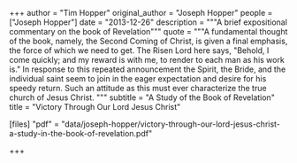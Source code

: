 +++
author = "Tim Hopper"
original_author = "Joseph Hopper"
people = ["Joseph Hopper"]
date = "2013-12-26"
description = """A brief expositional commentary on the book of Revelation"""
quote = """A fundamental thought of the book, namely, the Second Coming of Christ, is given a final emphasis, the force of which we need to get. The Risen Lord here says, "Behold, I come quickly; and my reward is with me, to render to each man as his work is." In response to this repeated announcement the Spirit, the Bride, and the individual saint seem to join in the eager expectation and desire for his speedy return. Such an attitude as this must ever characterize the true church of Jesus Christ. """
subtitle = "A Study of the Book of Revelation"
title = "Victory Through Our Lord Jesus Christ"

[files]
"pdf" = "data/joseph-hopper/victory-through-our-lord-jesus-christ-a-study-in-the-book-of-revelation.pdf"

+++